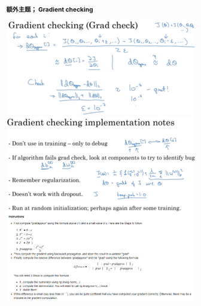 

### 额外主题； Gradient checking

![](readme/12.103-梯度检查.png)
![](readme/12.103-梯度检查_02.png)
![](readme/12.103-梯度检测.png)

